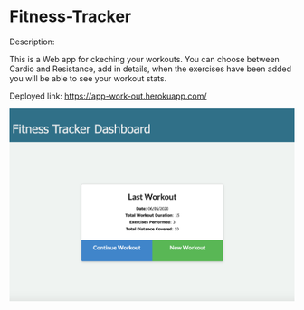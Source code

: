# Fitness-Tracker

Description:

This is a   Web app for ckeching your workouts. You can choose between Cardio and Resistance, add in details, when the exercises have been added you will be able to see your workout stats.

Deployed link:  https://app-work-out.herokuapp.com/



![live](./assets/Screenshot.PNG)


